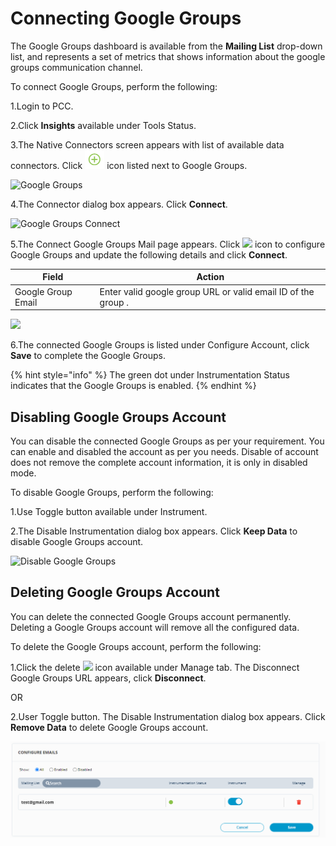 # Connecting Google Groups

The Google Groups dashboard is available from the **Mailing List** drop-down list, and represents a set of metrics that shows information about the google groups communication channel.&#x20;

To connect Google Groups, perform the following:

1.Login to PCC.&#x20;

2.Click **Insights** available under Tools Status.&#x20;

3.The Native Connectors screen appears with list of available data connectors. Click ![](../../../.gitbook/assets/Connect.png) icon listed next to Google Groups.&#x20;

![Google Groups](../../../.gitbook/assets/Google\_Groups.png)

4.The Connector dialog box appears. Click **Connect**.&#x20;

![Google Groups Connect](../../../.gitbook/assets/Google\_Connect.png)

5.The Connect Google Groups Mail page appears. Click ![](../../../.gitbook/assets/Con\_Icon.png) icon to configure Google Groups and update the following details and click **Connect**.

| Field              | Action                                                          |
| ------------------ | --------------------------------------------------------------- |
| Google Group Email | Enter valid google group URL or valid email ID of the group  .  |

![](../../../.gitbook/assets/Conect\_Google.png)

6.The connected Google Groups is listed under Configure Account, click **Save** to complete the Google Groups.&#x20;

{% hint style="info" %}
The green dot under Instrumentation Status indicates that the Google Groups is enabled.
{% endhint %}

## Disabling Google Groups Account

You can disable the connected Google Groups as per your requirement. You can enable and disabled the account as per you needs. Disable of account does not remove the complete account information, it is only in disabled mode.

To disable Google Groups, perform the following:

1.Use Toggle button available under Instrument.&#x20;

2.The Disable Instrumentation dialog box appears. Click **Keep Data** to disable Google Groups account.&#x20;

![Disable Google Groups](../../../.gitbook/assets/Google\_Disable.gif)

## Deleting Google Groups Account&#x20;

You can delete the connected Google Groups account permanently. Deleting a Google Groups account will remove all the configured data.&#x20;

To delete the Google Groups account, perform the following:

1.Click the delete ![](../../../.gitbook/assets/Delete\_Icon.png) icon available under Manage tab. The Disconnect Google Groups URL appears, click **Disconnect**.&#x20;

&#x20;                            OR

2.User Toggle button. The Disable Instrumentation dialog box appears. Click **Remove Data** to delete Google Groups account.&#x20;

![Disconnect Google Groups ](<../../../.gitbook/assets/Disconnect Google.gif>)

